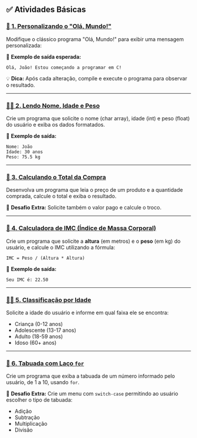 ## ✅ Atividades Básicas

### [📝 1. Personalizando o "Olá, Mundo!"](https://github.com/SuanEden/Curso-de-C/tree/main/atividades/1.Personalizando_Ola.Mundo)
Modifique o clássico programa "Olá, Mundo!" para exibir uma mensagem personalizada:

📌 **Exemplo de saída esperada:**
```
Olá, João! Estou começando a programar em C!
```

💡 **Dica:** Após cada alteração, compile e execute o programa para observar o resultado.

---

### [🧑‍💻 2. Lendo Nome, Idade e Peso](https://github.com/SuanEden/Curso-de-C/tree/main/atividades/2.Lendo_Nome_Idade_Peso)
Crie um programa que solicite o nome (char array), idade (int) e peso (float) do usuário e exiba os dados formatados.

📌 **Exemplo de saída:**
```
Nome: João
Idade: 30 anos
Peso: 75.5 kg 
```

---

### [🛒 3. Calculando o Total da Compra](https://github.com/SuanEden/Curso-de-C/tree/main/atividades/3.Calculando_Total_Compra)
Desenvolva um programa que leia o preço de um produto e a quantidade comprada, calcule o total e exiba o resultado.

📌 **Desafio Extra:** Solicite também o valor pago e calcule o troco.

---

### [🧮 4. Calculadora de IMC (Índice de Massa Corporal)](https://github.com/SuanEden/Curso-de-C/tree/main/atividades/4.Calculadora_IMC)
Crie um programa que solicite a **altura** (em metros) e o **peso** (em kg) do usuário, e calcule o IMC utilizando a fórmula:

```
IMC = Peso / (Altura * Altura)
```

📌 **Exemplo de saída:**
```
Seu IMC é: 22.50
```

---

### [👶👵 5. Classificação por Idade](https://github.com/SuanEden/Curso-de-C/tree/main/atividades/5.Classifica%C3%A7%C3%A3o_Idade)
Solicite a idade do usuário e informe em qual faixa ele se encontra:

- Criança (0-12 anos)
- Adolescente (13-17 anos)
- Adulto (18-59 anos)
- Idoso (60+ anos)

---

### [🔢 6. Tabuada com Laço `for`](https://github.com/SuanEden/Curso-de-C/tree/main/atividades/6.Tabuada_La%C3%A7o)
Crie um programa que exiba a tabuada de um número informado pelo usuário, de 1 a 10, usando `for`.

📌 **Desafio Extra:** Crie um menu com `switch-case` permitindo ao usuário escolher o tipo de tabuada:
- Adição
- Subtração
- Multiplicação
- Divisão
